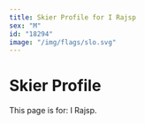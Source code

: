 ```yaml
---
title: Skier Profile for I Rajsp
sex: "M"
id: "18294"
image: "/img/flags/slo.svg" 
---
```


# Skier Profile

This page is for: I Rajsp.
    